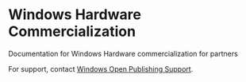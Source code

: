 # Windows Hardware Commercialization

Documentation for Windows Hardware commercialization for partners

For support, contact [Windows Open Publishing Support](winopsup@microsoft.com). 
